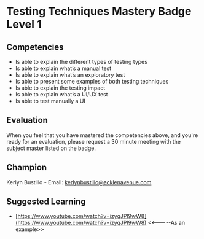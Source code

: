 # Testing Techniques Mastery Badge Level 1

## Competencies

- Is able to explain the different types of testing types
- Is able to explain what’s a manual test
- Is able to explain what’s an exploratory test
- Is able to present some examples of both testing techniques
- Is able to explain the testing impact
- Is able to explain what’s a UI/UX test
- Is able to test manually a UI

## Evaluation
When you feel that you have mastered the competencies above, and you're ready for an evaluation, please request a 30 minute meeting with the subject master listed on the badge.

## Champion
Kerlyn Bustillo  - Email: kerlynbustillo@acklenavenue.com

## Suggested Learning

 - [https://www.youtube.com/watch?v=izyqJPl9wW8](https://www.youtube.com/watch?v=izyqJPl9wW8) <<-----As an example>>